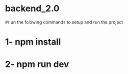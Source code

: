 # backend_2.0
#r un the folowing commands to setup and run  the project
# 1- npm install 
# 2- npm run dev
